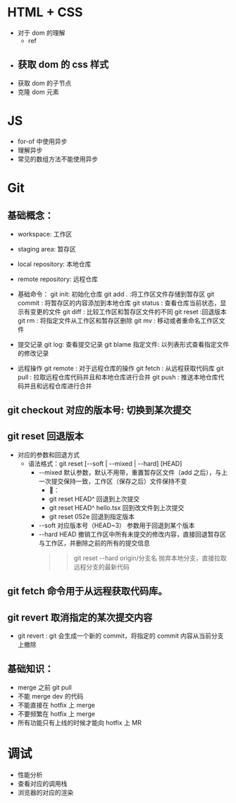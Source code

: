 # HTML + CSS

- 对于 dom 的理解
  - ref
- ## 获取 dom 的 css 样式
- 获取 dom 的子节点
- 克隆 dom 元素

# JS

- for-of 中使用异步
- 理解异步
- 常见的数组方法不能使用异步

# Git

## 基础概念：

- workspace: 工作区
- staging area: 暂存区
- local repository: 本地仓库
- remote repository: 远程仓库

- 基础命令：
  git init: 初始化仓库
  git add . :将工作区文件存储到暂存区
  git commit : 将暂存区的内容添加到本地仓库
  git status : 查看仓库当前状态，显示有变更的文件
  git diff : 比较工作区和暂存区文件的不同
  git reset :回退版本
  git rm : 将指定文件从工作区和暂存区删除
  git mv : 移动或者重命名工作区文件
- 提交记录
  git log: 查看提交记录
  git blame 指定文件: 以列表形式查看指定文件的修改记录
- 远程操作
  git remote : 对于远程仓库的操作
  git fetch : 从远程获取代码库
  git pull : 拉取远程仓库代码并且和本地仓库进行合并
  git push : 推送本地仓库代码并且和远程仓库进行合并

## git checkout 对应的版本号: 切换到某次提交

## git reset 回退版本

- 对应的参数和回退方式
  - 语法格式：git reset [--soft | --mixed | --hard] [HEAD]
    - --mixed 默认参数，默认不用带，重置暂存区文件（add 之后），与上一次提交保持一致，工作区（保存之后）文件保持不变
      - 🌰：
      - git reset HEAD^ 回退到上次提交
      - git reset HEAD^ hello.tsx 回到改文件到上次提交
      - git reset 052e 回退到指定版本
    - --soft 对应版本号（HEAD~3） 参数用于回退到某个版本
    - --hard HEAD 撤销工作区中所有未提交的修改内容，直接回退暂存区与工作区，并删除之前的所有的提交信息
      > > git reset --hard origin/分支名 抛弃本地分支，直接拉取远程分支的最新代码

## git fetch 命令用于从远程获取代码库。

## git revert 取消指定的某次提交内容

- git revert <commit id>: git 会生成一个新的 commit，将指定的 commit 内容从当前分支上撤除

## 基础知识：

- merge 之前 git pull
- 不能 merge dev 的代码
- 不能直接在 hotfix 上 merge
- 不要频繁在 hotfix 上 merge
- 所有功能只有上线的时候才能向 hotfix 上 MR

# 调试

- 性能分析
- 查看对应的调用栈
- 浏览器的对应的渲染
